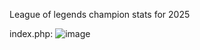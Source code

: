 League of legends champion stats for 2025

index.php:
![image](https://github.com/user-attachments/assets/e0ac2fc5-0797-41e5-af5b-fa9b71253c98)
